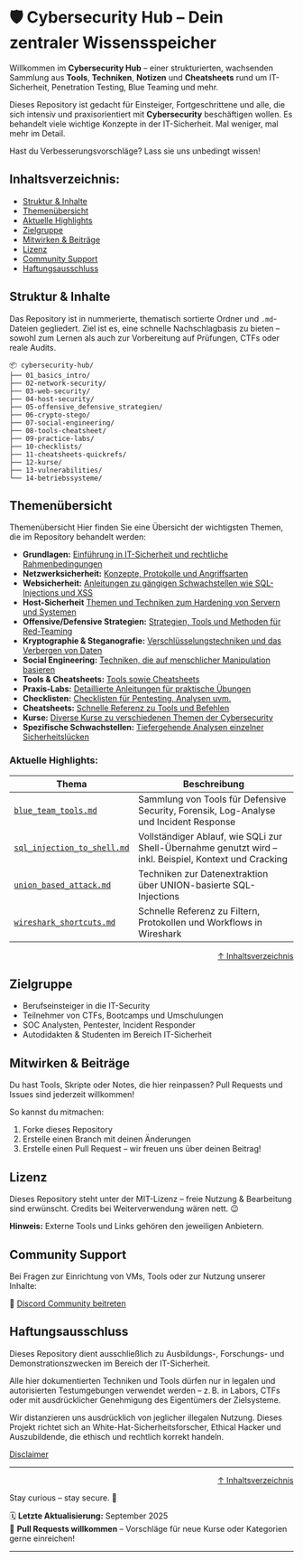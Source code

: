 # 🛡️ Cybersecurity Hub – Dein zentraler Wissensspeicher
Willkommen im **Cybersecurity Hub** – einer strukturierten, wachsenden Sammlung aus **Tools**, **Techniken**, **Notizen** und **Cheatsheets** rund um IT-Sicherheit, Penetration Testing, Blue Teaming und mehr.

Dieses Repository ist gedacht für Einsteiger, Fortgeschrittene und alle, die sich intensiv und praxisorientiert mit **Cybersecurity** beschäftigen wollen. Es behandelt viele wichtige Konzepte in der IT-Sicherheit. Mal weniger, mal mehr im Detail.

Hast du Verbesserungsvorschläge? Lass sie uns unbedingt wissen!



## Inhaltsverzeichnis:
- [Struktur & Inhalte](#struktur--inhalte)
- [Themenübersicht](#themenübersicht)
- [Aktuelle Highlights](#aktuelle-highlights)
- [Zielgruppe](#zielgruppe)
- [Mitwirken & Beiträge](#mitwirken--beiträge)
- [Lizenz](#lizenz)
- [Community Support](#community-support)
- [Haftungsausschluss](#haftungsausschluss)



##  Struktur & Inhalte
Das Repository ist in nummerierte, thematisch sortierte Ordner und `.md`-Dateien gegliedert. Ziel ist es, eine schnelle Nachschlagbasis zu bieten – sowohl zum Lernen als auch zur Vorbereitung auf Prüfungen, CTFs oder reale Audits.

```text
📦 cybersecurity-hub/
├── 01_basics_intro/
├── 02-network-security/
├── 03-web-security/
├── 04-host-security/
├── 05-offensive_defensive_strategien/
├── 06-crypto-stego/
├── 07-social-engineering/
├── 08-tools-cheatsheet/
├── 09-practice-labs/
├── 10-checklists/
├── 11-cheatsheets-quickrefs/
├── 12-kurse/
├── 13-vulnerabilities/
└── 14-betriebssysteme/
```

## Themenübersicht

Themenübersicht
Hier finden Sie eine Übersicht der wichtigsten Themen, die im Repository behandelt werden:

- **Grundlagen:** [Einführung in IT-Sicherheit und rechtliche Rahmenbedingungen](/01-basics-intro/)
- **Netzwerksicherheit:** [Konzepte, Protokolle und Angriffsarten](/02-network-security/)
- **Websicherheit:** [Anleitungen zu gängigen Schwachstellen wie SQL-Injections und XSS](/03-web-security/)
- **Host-Sicherheit** [Themen und Techniken zum Hardening von Servern und Systemen](/04-host-security/)
- **Offensive/Defensive Strategien:** [Strategien, Tools und Methoden für Red-Teaming](/05-offensive_defensive_strategien/)
- **Kryptographie & Steganografie:** [Verschlüsselungstechniken und das Verbergen von Daten](/06-crypto-stego/)
- **Social Engineering:** [Techniken, die auf menschlicher Manipulation basieren](/07-social-engineering/)
- **Tools & Cheatsheets:** [Tools sowie Cheatsheets](/08-tools-cheatsheet/)
- **Praxis-Labs:** [Detaillierte Anleitungen für praktische Übungen](/09-practice-labs/)
- **Checklisten:** [Checklisten für Pentesting, Analysen uvm.](/10-checklists/)
- **Cheatsheets:** [Schnelle Referenz zu Tools und Befehlen](/11-cheatsheets-quickrefs/)
- **Kurse:** [Diverse Kurse zu verschiedenen Themen der Cybersecurity](/12-kurse/)
- **Spezifische Schwachstellen:** [Tiefergehende Analysen einzelner Sicherheitslücken](/13-vulnerabilities/)

### Aktuelle Highlights:

| Thema | Beschreibung |
|-------|--------------|
| [`blue_team_tools.md`](06-blue-teaming/blue_team_tools.md) | Sammlung von Tools für Defensive Security, Forensik, Log-Analyse und Incident Response |
| [`sql_injection_to_shell.md`](03-web-security/sql-injection/sql_injection_to_shell.md) | Vollständiger Ablauf, wie SQLi zur Shell-Übernahme genutzt wird – inkl. Beispiel, Kontext und Cracking |
| [`union_based_attack.md`](14-vulnerabilities/sqlInjection/union_based_attack.md) | Techniken zur Datenextraktion über UNION-basierte SQL-Injections |
| [`wireshark_shortcuts.md`](12-cheatsheets-quickrefs/cheatsheets/wireshark_shortcuts.md) | Schnelle Referenz zu Filtern, Protokollen und Workflows in Wireshark |




<div align=right>

[↑ Inhaltsverzeichnis](#inhaltsverzeichnis)

</div>




## Zielgruppe

- Berufseinsteiger in die IT-Security
- Teilnehmer von CTFs, Bootcamps und Umschulungen
- SOC Analysten, Pentester, Incident Responder
- Autodidakten & Studenten im Bereich IT-Sicherheit



## Mitwirken & Beiträge

Du hast Tools, Skripte oder Notes, die hier reinpassen?
Pull Requests und Issues sind jederzeit willkommen!

So kannst du mitmachen:

1. Forke dieses Repository
2. Erstelle einen Branch mit deinen Änderungen
3. Erstelle einen Pull Request – wir freuen uns über deinen Beitrag!



## Lizenz

Dieses Repository steht unter der MIT-Lizenz – freie Nutzung & Bearbeitung sind erwünscht.
Credits bei Weiterverwendung wären nett. 😉

**Hinweis:** Externe Tools und Links gehören den jeweiligen Anbietern.



## Community Support
Bei Fragen zur Einrichtung von VMs, Tools oder zur Nutzung unserer Inhalte:

💬 [Discord Community beitreten](https://discord.com/invite/fNcTyYVVb9)



## Haftungsausschluss

Dieses Repository dient ausschließlich zu Ausbildungs-, Forschungs- und Demonstrationszwecken im Bereich der IT-Sicherheit.

Alle hier dokumentierten Techniken und Tools dürfen nur in legalen und autorisierten Testumgebungen verwendet werden – z. B. in Labors, CTFs oder mit ausdrücklicher Genehmigung des Eigentümers der Zielsysteme.

Wir distanzieren uns ausdrücklich von jeglicher illegalen Nutzung.
Dieses Projekt richtet sich an White-Hat-Sicherheitsforscher, Ethical Hacker und Auszubildende, die ethisch und rechtlich korrekt handeln.

[Disclaimer](/00-disclaimer/disclaimer.md)

--- 

<div align=right>

[↑ Inhaltsverzeichnis](#inhaltsverzeichnis)

</div>

Stay curious – stay secure. 🔐

🗓️ **Letzte Aktualisierung:** September 2025  
🤝 **Pull Requests willkommen** – Vorschläge für neue Kurse oder Kategorien gerne einreichen!

---

